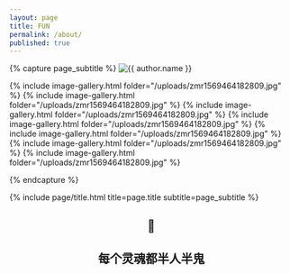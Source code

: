```yaml
---
layout: page
title: FUN
permalink: /about/
published: true
---
```


<div class="page" markdown="1">

{% capture page_subtitle %}
<img
    class="me"
    alt="{{ author.name }}"
    src="{{ site.author.photo | relative_url }}"
    srcset="{{ site.author.photo2x | relative_url }} 2x"
/>


{% include image-gallery.html folder="/uploads/zmr1569464182809.jpg" %}
{% include image-gallery.html folder="/uploads/zmr1569464182809.jpg" %}
{% include image-gallery.html folder="/uploads/zmr1569464182809.jpg" %}
{% include image-gallery.html folder="/uploads/zmr1569464182809.jpg" %}
{% include image-gallery.html folder="/uploads/zmr1569464182809.jpg" %}
{% include image-gallery.html folder="/uploads/zmr1569464182809.jpg" %}
{% include image-gallery.html folder="/uploads/zmr1569464182809.jpg" %}


{% endcapture %}

{% include page/title.html title=page.title subtitle=page_subtitle %}

## <center>🤨</center>

## <center>每个灵魂都半人半鬼</center>

</div>
